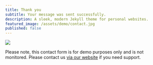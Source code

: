 ```yaml
---
title: Thank you
subtitle: Your message was sent successfully.
description: A sleek, modern Jekyll theme for personal websites.
featured_image: /assets/demo/contact.jpg
published: false
---
```


![](/assets/demo/about.jpg)

Please note, this contact form is for demo purposes only and is not monitored. Please contact us [via our website](https://jekyllthemes.io) if you need support.
